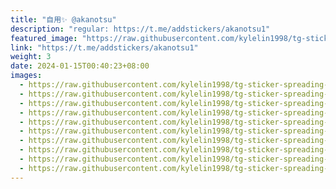 ```yaml
---
title: "自用✨ @akanotsu"
description: "regular: https://t.me/addstickers/akanotsu1"
featured_image: "https://raw.githubusercontent.com/kylelin1998/tg-sticker-spreading-worldwide-images/main/img/06cdb41a-7e81-4157-a257-800f2ef3b084.jpg"
link: "https://t.me/addstickers/akanotsu1"
weight: 3
date: 2024-01-15T00:40:23+08:00
images:
  - https://raw.githubusercontent.com/kylelin1998/tg-sticker-spreading-worldwide-images/main/img/06cdb41a-7e81-4157-a257-800f2ef3b084.jpg
  - https://raw.githubusercontent.com/kylelin1998/tg-sticker-spreading-worldwide-images/main/img/b5481e11-1551-45d6-b208-f3fed77a2f4d.jpg
  - https://raw.githubusercontent.com/kylelin1998/tg-sticker-spreading-worldwide-images/main/img/211515b4-e0a4-4fac-aade-7d0b05dd95eb.jpg
  - https://raw.githubusercontent.com/kylelin1998/tg-sticker-spreading-worldwide-images/main/img/d632268a-5313-46a2-901f-7db96cdc318d.jpg
  - https://raw.githubusercontent.com/kylelin1998/tg-sticker-spreading-worldwide-images/main/img/a825a30d-92e4-465b-b01f-604040265b67.jpg
  - https://raw.githubusercontent.com/kylelin1998/tg-sticker-spreading-worldwide-images/main/img/28064a98-2588-4a9e-9b84-63833737941f.jpg
  - https://raw.githubusercontent.com/kylelin1998/tg-sticker-spreading-worldwide-images/main/img/7cf4ddc4-5d20-4683-985a-3dd8e99197da.jpg
  - https://raw.githubusercontent.com/kylelin1998/tg-sticker-spreading-worldwide-images/main/img/986d9ce2-9fc5-4ea4-922d-3ca5579e9853.jpg
  - https://raw.githubusercontent.com/kylelin1998/tg-sticker-spreading-worldwide-images/main/img/2cccdf8e-6fff-4374-8272-5b529903cc6d.jpg
  - https://raw.githubusercontent.com/kylelin1998/tg-sticker-spreading-worldwide-images/main/img/7e70252e-e3ce-4e88-9c55-63f7461e5d3f.jpg
---
```

